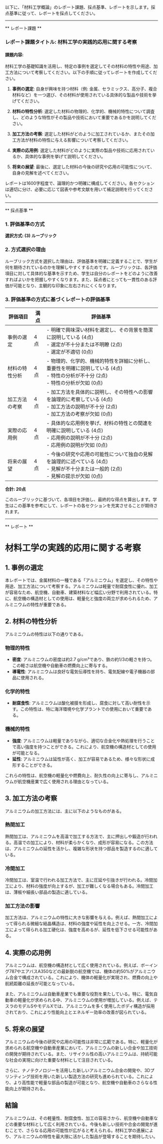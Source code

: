 以下に、「材料工学概論」のレポート課題、採点基準、レポートを示します。採点基準に従って、レポートを採点してください。

---------------------------------------
** レポート課題 **

### レポート課題タイトル: 材料工学の実践的応用に関する考察

#### 課題内容:
材料工学の基礎知識を活用し、特定の事例を選定してその材料の特性や用途、加工方法について考察してください。以下の手順に従ってレポートを作成してください。

1. **事例の選定**: 自身が興味を持つ材料（例: 金属、セラミックス、高分子、複合材料など）を一つ選び、その材料が使用されている具体的な製品や技術を挙げてください。

2. **材料の特性分析**: 選定した材料の物理的、化学的、機械的特性について調査し、どのような特性がその製品や技術において重要であるかを説明してください。

3. **加工方法の考察**: 選定した材料がどのように加工されているか、またその加工方法が材料の特性に与える影響について考察してください。

4. **実際の応用例**: 選定した材料がどのように実際の製品や技術に応用されているか、具体的な事例を挙げて説明してください。

5. **将来の展望**: 最後に、選定した材料の今後の研究や応用の可能性について、自身の見解を述べてください。

レポートは1600字程度で、論理的かつ明確に構成してください。各セクションは適切に分け、必要に応じて図表や参考文献を用いて補足説明を行ってください。

---------------------------------------
** 採点基準 **

### 1. 評価基準の方式
**選択方式: (3) ルーブリック**

### 2. 方式選択の理由
ルーブリック方式を選択した理由は、評価基準を明確に定義することで、学生が何を期待されているのかを理解しやすくするためです。ルーブリックは、各評価項目に対して具体的な基準を示すため、学生は自分のレポートをどのように改善すればよいかを把握しやすくなります。また、採点者にとっても一貫性のある評価が可能となり、主観的な印象に左右されにくくなります。

### 3. 評価基準の方式に基づくレポートの評価基準

| 評価項目                     | 満点 | 評価基準                                                                                     |
|------------------------------|------|----------------------------------------------------------------------------------------------|
| 事例の選定                  | 4点  | - 明確で興味深い材料を選定し、その背景を簡潔に説明している (4点) <br> - 選定が不十分または不明瞭 (2点) <br> - 選定が不適切 (0点) |
| 材料の特性分析              | 4点  | - 物理的、化学的、機械的特性を詳細に分析し、重要性を明確に説明している (4点) <br> - 特性の分析が不十分 (2点) <br> - 特性の分析が欠如 (0点) |
| 加工方法の考察              | 4点  | - 加工方法を具体的に説明し、その特性への影響を論理的に考察している (4点) <br> - 加工方法の説明が不十分 (2点) <br> - 加工方法の考察が欠如 (0点) |
| 実際の応用例                | 4点  | - 具体的な応用例を挙げ、材料の特性との関連を明確に説明している (4点) <br> - 応用例の説明が不十分 (2点) <br> - 応用例の説明が欠如 (0点) |
| 将来の展望                  | 4点  | - 今後の研究や応用の可能性について独自の見解を論理的に述べている (4点) <br> - 見解が不十分または一般的 (2点) <br> - 見解の提示が欠如 (0点) |

**合計: 20点** 

このルーブリックに基づいて、各項目を評価し、最終的な得点を算出します。学生はこの基準を参考にして、レポートの各セクションを充実させることが期待されます。

---------------------------------------
** レポート **
# 材料工学の実践的応用に関する考察

## 1. 事例の選定

本レポートでは、金属材料の一種である「アルミニウム」を選定し、その特性や用途、加工方法について考察する。アルミニウムは軽量で耐腐食性に優れ、加工が容易なため、航空機、自動車、建築材料など幅広い分野で利用されている。特に、航空機の構造材としての使用は、軽量化と強度の両立が求められるため、アルミニウムの特性が重要である。

## 2. 材料の特性分析

アルミニウムの特性は以下の通りである。

### 物理的特性
- **密度**: アルミニウムの密度は約2.7 g/cm³であり、鉄の約1/3の軽さを持つ。この軽さは航空機や自動車の燃費向上に寄与する。
- **導電性**: アルミニウムは良好な電気伝導性を持ち、電気配線や電子機器の部品に使用される。

### 化学的特性
- **耐腐食性**: アルミニウムは酸化被膜を形成し、腐食に対して高い耐性を示す。この特性は、特に海洋環境や化学プラントでの使用において重要である。

### 機械的特性
- **強度**: アルミニウムは軽量でありながら、適切な合金化や熱処理を行うことで高い強度を持つことができる。これにより、航空機の構造材としての使用が可能となる。
- **延性**: アルミニウムは延性が高く、加工が容易であるため、様々な形状に成形することができる。

これらの特性は、航空機の軽量化や燃費向上、耐久性の向上に寄与し、アルミニウムが航空機産業で広く使用される理由となっている。

## 3. 加工方法の考察

アルミニウムの加工方法には、主に以下のようなものがある。

### 熱間加工
熱間加工は、アルミニウムを高温で加工する方法で、主に押出しや鍛造が行われる。高温での加工により、材料が柔らかくなり、成形が容易になる。この方法は、アルミニウムの延性を活かし、複雑な形状を持つ部品を製造するのに適している。

### 冷間加工
冷間加工は、室温で行われる加工方法で、主に圧延や引抜きが行われる。冷間加工により、材料の強度が向上するが、加工が難しくなる場合もある。冷間加工は、薄板や細長い部品の製造に適している。

### 加工方法の影響
加工方法は、アルミニウムの特性に大きな影響を与える。例えば、熱間加工によって得られる微細な結晶構造は、材料の強度や延性を向上させる。一方、冷間加工によって得られる加工硬化は、強度を高めるが、延性を低下させる可能性がある。

## 4. 実際の応用例

アルミニウムは、航空機の構造材として広く使用されている。例えば、ボーイング787やエアバスA350などの最新鋭の航空機では、機体の約50%がアルミニウム合金で構成されている。これにより、機体の軽量化が実現され、燃費の向上や航続距離の延長が可能となっている。

また、アルミニウムは自動車産業でも重要な役割を果たしている。特に、電気自動車の軽量化が求められる中、アルミニウムの使用が増加している。例えば、テスラのモデルSやモデルXでは、アルミニウムを多く使用したボディ構造が採用されており、これにより性能向上とエネルギー効率の改善が図られている。

## 5. 将来の展望

アルミニウムの今後の研究や応用の可能性は非常に広範である。特に、軽量化が求められる航空機や自動車産業において、アルミニウムの新しい合金や加工技術の開発が期待されている。また、リサイクル性の高いアルミニウムは、持続可能な社会の実現に向けた重要な材料として注目されている。

さらに、ナノテクノロジーを活用した新しいアルミニウム合金の開発や、3Dプリンティング技術を用いた新しい製造方法の研究も進められている。これにより、より高性能で軽量な部品の製造が可能となり、航空機や自動車のさらなる性能向上が期待される。

## 結論

アルミニウムは、その軽量性、耐腐食性、加工の容易さから、航空機や自動車などの重要な材料として広く利用されている。今後も新しい技術や合金の開発が進むことで、さらなる応用の可能性が広がると考えられる。材料工学の進展により、アルミニウムの特性を最大限に活かした製品が登場することを期待したい。

